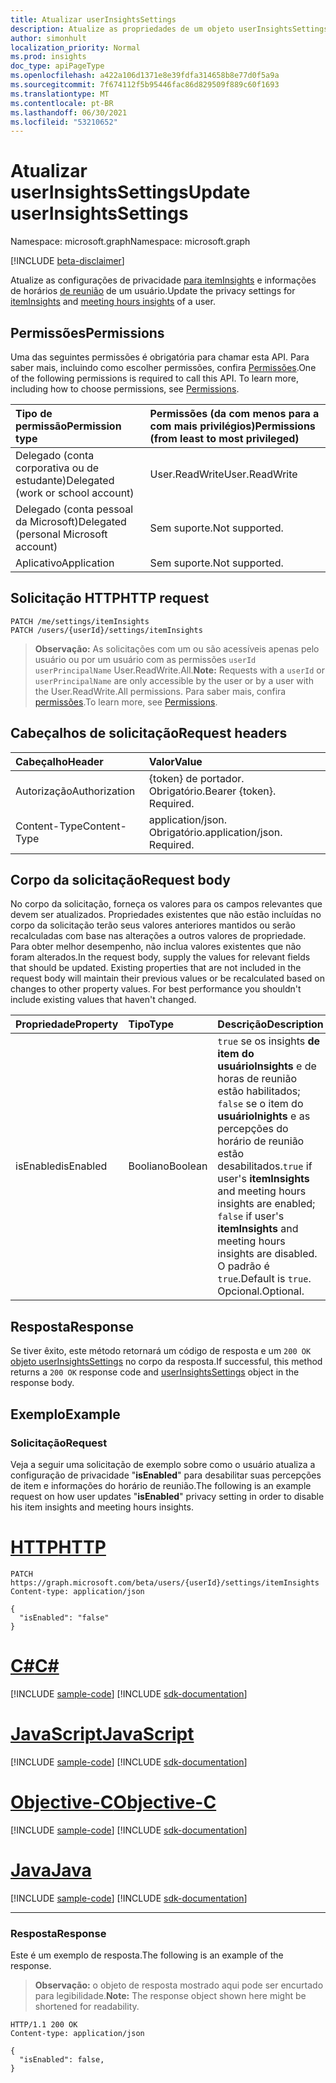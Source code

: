 ```yaml
---
title: Atualizar userInsightsSettings
description: Atualize as propriedades de um objeto userInsightsSettings.
author: simonhult
localization_priority: Normal
ms.prod: insights
doc_type: apiPageType
ms.openlocfilehash: a422a106d1371e8e39fdfa314658b8e77d0f5a9a
ms.sourcegitcommit: 7f674112f5b95446fac86d829509f889c60f1693
ms.translationtype: MT
ms.contentlocale: pt-BR
ms.lasthandoff: 06/30/2021
ms.locfileid: "53210652"
---
```

# <a name="update-userinsightssettings"></a><span data-ttu-id="03019-103">Atualizar userInsightsSettings</span><span class="sxs-lookup"><span data-stu-id="03019-103">Update userInsightsSettings</span></span>

<span data-ttu-id="03019-104">Namespace: microsoft.graph</span><span class="sxs-lookup"><span data-stu-id="03019-104">Namespace: microsoft.graph</span></span>

[!INCLUDE [beta-disclaimer](../../includes/beta-disclaimer.md)]

<span data-ttu-id="03019-105">Atualize as configurações de privacidade [para itemInsights](../resources/iteminsights.md) e informações de horários [de reunião](https://support.microsoft.com/en-us/office/update-your-meeting-hours-using-the-profile-card-0613d113-d7c1-4faa-bb11-c8ba30a78ef1) de um usuário.</span><span class="sxs-lookup"><span data-stu-id="03019-105">Update the privacy settings for [itemInsights](../resources/iteminsights.md) and [meeting hours insights](https://support.microsoft.com/en-us/office/update-your-meeting-hours-using-the-profile-card-0613d113-d7c1-4faa-bb11-c8ba30a78ef1) of a user.</span></span>

## <a name="permissions"></a><span data-ttu-id="03019-106">Permissões</span><span class="sxs-lookup"><span data-stu-id="03019-106">Permissions</span></span>

<span data-ttu-id="03019-p101">Uma das seguintes permissões é obrigatória para chamar esta API. Para saber mais, incluindo como escolher permissões, confira [Permissões](/graph/permissions-reference).</span><span class="sxs-lookup"><span data-stu-id="03019-p101">One of the following permissions is required to call this API. To learn more, including how to choose permissions, see [Permissions](/graph/permissions-reference).</span></span>

|<span data-ttu-id="03019-109">Tipo de permissão</span><span class="sxs-lookup"><span data-stu-id="03019-109">Permission type</span></span>      | <span data-ttu-id="03019-110">Permissões (da com menos para a com mais privilégios)</span><span class="sxs-lookup"><span data-stu-id="03019-110">Permissions (from least to most privileged)</span></span>              |
|:--------------------|:---------------------------------------------------------|
|<span data-ttu-id="03019-111">Delegado (conta corporativa ou de estudante)</span><span class="sxs-lookup"><span data-stu-id="03019-111">Delegated (work or school account)</span></span> | <span data-ttu-id="03019-112">User.ReadWrite</span><span class="sxs-lookup"><span data-stu-id="03019-112">User.ReadWrite</span></span> |
|<span data-ttu-id="03019-113">Delegado (conta pessoal da Microsoft)</span><span class="sxs-lookup"><span data-stu-id="03019-113">Delegated (personal Microsoft account)</span></span> | <span data-ttu-id="03019-114">Sem suporte.</span><span class="sxs-lookup"><span data-stu-id="03019-114">Not supported.</span></span>    |
|<span data-ttu-id="03019-115">Aplicativo</span><span class="sxs-lookup"><span data-stu-id="03019-115">Application</span></span> | <span data-ttu-id="03019-116">Sem suporte.</span><span class="sxs-lookup"><span data-stu-id="03019-116">Not supported.</span></span> |


## <a name="http-request"></a><span data-ttu-id="03019-117">Solicitação HTTP</span><span class="sxs-lookup"><span data-stu-id="03019-117">HTTP request</span></span>
<!-- { "blockType": "ignored" } -->
```http
PATCH /me/settings/itemInsights
PATCH /users/{userId}/settings/itemInsights
```

><span data-ttu-id="03019-118">**Observação:** As solicitações com um ou são acessíveis apenas pelo usuário ou por um usuário com as permissões `userId` `userPrincipalName` User.ReadWrite.All.</span><span class="sxs-lookup"><span data-stu-id="03019-118">**Note:** Requests with a `userId` or `userPrincipalName` are only accessible by the user or by a user with the User.ReadWrite.All permissions.</span></span> <span data-ttu-id="03019-119">Para saber mais, confira [permissões](/graph/permissions-reference).</span><span class="sxs-lookup"><span data-stu-id="03019-119">To learn more, see [Permissions](/graph/permissions-reference).</span></span>

## <a name="request-headers"></a><span data-ttu-id="03019-120">Cabeçalhos de solicitação</span><span class="sxs-lookup"><span data-stu-id="03019-120">Request headers</span></span>

| <span data-ttu-id="03019-121">Cabeçalho</span><span class="sxs-lookup"><span data-stu-id="03019-121">Header</span></span>       | <span data-ttu-id="03019-122">Valor</span><span class="sxs-lookup"><span data-stu-id="03019-122">Value</span></span>|
|:-----------|:------|
| <span data-ttu-id="03019-123">Autorização</span><span class="sxs-lookup"><span data-stu-id="03019-123">Authorization</span></span>  | <span data-ttu-id="03019-p103">{token} de portador. Obrigatório.</span><span class="sxs-lookup"><span data-stu-id="03019-p103">Bearer {token}. Required.</span></span>  |
| <span data-ttu-id="03019-126">Content-Type</span><span class="sxs-lookup"><span data-stu-id="03019-126">Content-Type</span></span>  | <span data-ttu-id="03019-p104">application/json. Obrigatório.</span><span class="sxs-lookup"><span data-stu-id="03019-p104">application/json. Required.</span></span>  |

## <a name="request-body"></a><span data-ttu-id="03019-129">Corpo da solicitação</span><span class="sxs-lookup"><span data-stu-id="03019-129">Request body</span></span>

<span data-ttu-id="03019-p105">No corpo da solicitação, forneça os valores para os campos relevantes que devem ser atualizados. Propriedades existentes que não estão incluídas no corpo da solicitação terão seus valores anteriores mantidos ou serão recalculadas com base nas alterações a outros valores de propriedade. Para obter melhor desempenho, não inclua valores existentes que não foram alterados.</span><span class="sxs-lookup"><span data-stu-id="03019-p105">In the request body, supply the values for relevant fields that should be updated. Existing properties that are not included in the request body will maintain their previous values or be recalculated based on changes to other property values. For best performance you shouldn't include existing values that haven't changed.</span></span>

| <span data-ttu-id="03019-133">Propriedade</span><span class="sxs-lookup"><span data-stu-id="03019-133">Property</span></span>     | <span data-ttu-id="03019-134">Tipo</span><span class="sxs-lookup"><span data-stu-id="03019-134">Type</span></span>   |<span data-ttu-id="03019-135">Descrição</span><span class="sxs-lookup"><span data-stu-id="03019-135">Description</span></span>|
|:---------------|:--------|:----------|
|<span data-ttu-id="03019-136">isEnabled</span><span class="sxs-lookup"><span data-stu-id="03019-136">isEnabled</span></span>|<span data-ttu-id="03019-137">Booliano</span><span class="sxs-lookup"><span data-stu-id="03019-137">Boolean</span></span>| <span data-ttu-id="03019-138">`true` se os insights **de item do usuárioInsights** e de horas de reunião estão habilitados; `false` se o item do **usuárioInights** e as percepções do horário de reunião estão desabilitados.</span><span class="sxs-lookup"><span data-stu-id="03019-138">`true` if user's **itemInsights** and meeting hours insights are enabled; `false` if user's **itemInsights** and meeting hours insights are disabled.</span></span> <span data-ttu-id="03019-139">O padrão é `true`.</span><span class="sxs-lookup"><span data-stu-id="03019-139">Default is `true`.</span></span> <span data-ttu-id="03019-140">Opcional.</span><span class="sxs-lookup"><span data-stu-id="03019-140">Optional.</span></span>|

## <a name="response"></a><span data-ttu-id="03019-141">Resposta</span><span class="sxs-lookup"><span data-stu-id="03019-141">Response</span></span>

<span data-ttu-id="03019-142">Se tiver êxito, este método retornará um código de resposta e um `200 OK` [objeto userInsightsSettings](../resources/userinsightssettings.md) no corpo da resposta.</span><span class="sxs-lookup"><span data-stu-id="03019-142">If successful, this method returns a `200 OK` response code and [userInsightsSettings](../resources/userinsightssettings.md) object in the response body.</span></span>

## <a name="example"></a><span data-ttu-id="03019-143">Exemplo</span><span class="sxs-lookup"><span data-stu-id="03019-143">Example</span></span> 

### <a name="request"></a><span data-ttu-id="03019-144">Solicitação</span><span class="sxs-lookup"><span data-stu-id="03019-144">Request</span></span>

<span data-ttu-id="03019-145">Veja a seguir uma solicitação de exemplo sobre como o usuário atualiza a configuração de privacidade "**isEnabled**" para desabilitar suas percepções de item e informações do horário de reunião.</span><span class="sxs-lookup"><span data-stu-id="03019-145">The following is an example request on how user updates "**isEnabled**" privacy setting in order to disable his item insights and meeting hours insights.</span></span>


# <a name="http"></a>[<span data-ttu-id="03019-146">HTTP</span><span class="sxs-lookup"><span data-stu-id="03019-146">HTTP</span></span>](#tab/http)
<!-- {
  "blockType": "request",
  "name": "update_userInsightsSettings"
}-->

```http
PATCH https://graph.microsoft.com/beta/users/{userId}/settings/itemInsights
Content-type: application/json

{
  "isEnabled": "false"
}
```
# <a name="c"></a>[<span data-ttu-id="03019-147">C#</span><span class="sxs-lookup"><span data-stu-id="03019-147">C#</span></span>](#tab/csharp)
[!INCLUDE [sample-code](../includes/snippets/csharp/update-userinsightssettings-csharp-snippets.md)]
[!INCLUDE [sdk-documentation](../includes/snippets/snippets-sdk-documentation-link.md)]

# <a name="javascript"></a>[<span data-ttu-id="03019-148">JavaScript</span><span class="sxs-lookup"><span data-stu-id="03019-148">JavaScript</span></span>](#tab/javascript)
[!INCLUDE [sample-code](../includes/snippets/javascript/update-userinsightssettings-javascript-snippets.md)]
[!INCLUDE [sdk-documentation](../includes/snippets/snippets-sdk-documentation-link.md)]

# <a name="objective-c"></a>[<span data-ttu-id="03019-149">Objective-C</span><span class="sxs-lookup"><span data-stu-id="03019-149">Objective-C</span></span>](#tab/objc)
[!INCLUDE [sample-code](../includes/snippets/objc/update-userinsightssettings-objc-snippets.md)]
[!INCLUDE [sdk-documentation](../includes/snippets/snippets-sdk-documentation-link.md)]

# <a name="java"></a>[<span data-ttu-id="03019-150">Java</span><span class="sxs-lookup"><span data-stu-id="03019-150">Java</span></span>](#tab/java)
[!INCLUDE [sample-code](../includes/snippets/java/update-userinsightssettings-java-snippets.md)]
[!INCLUDE [sdk-documentation](../includes/snippets/snippets-sdk-documentation-link.md)]

---



### <a name="response"></a><span data-ttu-id="03019-151">Resposta</span><span class="sxs-lookup"><span data-stu-id="03019-151">Response</span></span>

<span data-ttu-id="03019-152">Este é um exemplo de resposta.</span><span class="sxs-lookup"><span data-stu-id="03019-152">The following is an example of the response.</span></span> 

><span data-ttu-id="03019-153">**Observação:** o objeto de resposta mostrado aqui pode ser encurtado para legibilidade.</span><span class="sxs-lookup"><span data-stu-id="03019-153">**Note:** The response object shown here might be shortened for readability.</span></span>
<!-- {
  "blockType": "response",
  "truncated": true,
  "@odata.type": "microsoft.graph.userInsightsSettings",
  "name": "update_userInsightsSettings"
} -->

```http
HTTP/1.1 200 OK
Content-type: application/json

{
  "isEnabled": false,
}
```
